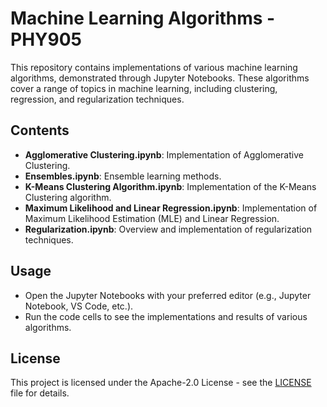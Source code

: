 # Machine Learning Algorithms - PHY905

This repository contains implementations of various machine learning algorithms, demonstrated through Jupyter Notebooks. These algorithms cover a range of topics in machine learning, including clustering, regression, and regularization techniques.

## Contents

- **Agglomerative Clustering.ipynb**: Implementation of Agglomerative Clustering.
- **Ensembles.ipynb**: Ensemble learning methods.
- **K-Means Clustering Algorithm.ipynb**: Implementation of the K-Means Clustering algorithm.
- **Maximum Likelihood and Linear Regression.ipynb**: Implementation of Maximum Likelihood Estimation (MLE) and Linear Regression.
- **Regularization.ipynb**: Overview and implementation of regularization techniques.

## Usage

- Open the Jupyter Notebooks with your preferred editor (e.g., Jupyter Notebook, VS Code, etc.).
- Run the code cells to see the implementations and results of various algorithms.

## License

This project is licensed under the Apache-2.0 License - see the [LICENSE](LICENSE) file for details.
